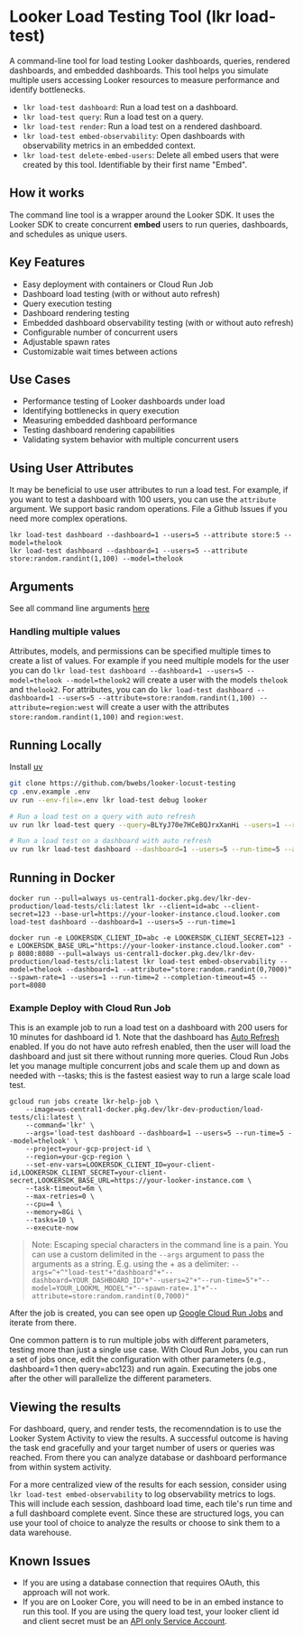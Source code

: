 # Looker Load Testing Tool (lkr load-test)

A command-line tool for load testing Looker dashboards, queries, rendered dashboards, and embedded dashboards. This tool helps you simulate multiple users accessing Looker resources to measure performance and identify bottlenecks.


- `lkr load-test dashboard`: Run a load test on a dashboard.
- `lkr load-test query`: Run a load test on a query.
- `lkr load-test render`: Run a load test on a rendered dashboard.
- `lkr load-test embed-observability`: Open dashboards with observability metrics in an embedded context.
- `lkr load-test delete-embed-users`: Delete all embed users that were created by this tool. Identifiable by their first name "Embed".

## How it works
The command line tool is a wrapper around the Looker SDK. It uses the Looker SDK to create concurrent **embed** users to run queries, dashboards, and schedules as unique users.

## Key Features

  - Easy deployment with containers or Cloud Run Job
  - Dashboard load testing (with or without auto refresh)
  - Query execution testing
  - Dashboard rendering testing
  - Embedded dashboard observability testing (with or without auto refresh)
  - Configurable number of concurrent users
  - Adjustable spawn rates
  - Customizable wait times between actions

## Use Cases

- Performance testing of Looker dashboards under load
- Identifying bottlenecks in query execution
- Measuring embedded dashboard performance
- Testing dashboard rendering capabilities
- Validating system behavior with multiple concurrent users

## Using User Attributes
It may be beneficial to use user attributes to run a load test.  For example, if you want to test a dashboard with 100 users, you can use the `attribute` argument. We support basic random operations. File a Github Issues if you need more complex operations.

```
lkr load-test dashboard --dashboard=1 --users=5 --attribute store:5 --model=thelook
lkr load-test dashboard --dashboard=1 --users=5 --attribute store:random.randint(1,100) --model=thelook
```


## Arguments

See all command line arguments [here](./lkr.md)

### Handling multiple values
Attributes, models, and permissions can be specified multiple times to create a list of values. For example if you need multiple models for the user you can do `lkr load-test dashboard --dashboard=1 --users=5 --model=thelook --model=thelook2` will create a user with the models `thelook` and `thelook2`. For attributes, you can do `lkr load-test dashboard --dashboard=1 --users=5 --attribute=store:random.randint(1,100) --attribute=region:west` will create a user with the attributes `store:random.randint(1,100)` and `region:west`.


## Running Locally

Install [uv](https://docs.astral.sh/uv/)

```sh
git clone https://github.com/bwebs/looker-locust-testing
cp .env.example .env
uv run --env-file=.env lkr load-test debug looker

# Run a load test on a query with auto refresh
uv run lkr load-test query --query=BLYyJ70e7HCeBQJrxXanHi --users=1 --run-time=5 --model=thelook --attribute "store:random.randint(1,7000)" --query-async

# Run a load test on a dashboard with auto refresh
uv run lkr load-test dashboard --dashboard=1 --users=5 --run-time=5 --attribute store:random.randint(1,7000) --model=thelook
```

## Running in Docker


```
docker run --pull=always us-central1-docker.pkg.dev/lkr-dev-production/load-tests/cli:latest lkr --client=id=abc --client-secret=123 --base-url=https://your-looker-instance.cloud.looker.com load-test dashboard --dashboard=1 --users=5 --run-time=1

docker run -e LOOKERSDK_CLIENT_ID=abc -e LOOKERSDK_CLIENT_SECRET=123 -e LOOKERSDK_BASE_URL="https://your-looker-instance.cloud.looker.com" -p 8080:8080 --pull=always us-central1-docker.pkg.dev/lkr-dev-production/load-tests/cli:latest lkr load-test embed-observability --model=thelook --dashboard=1 --attribute="store:random.randint(0,7000)" --spawn-rate=1 --users=1 --run-time=2 --completion-timeout=45 --port=8080
```

### Example Deploy with Cloud Run Job

This is an example job to run a load test on a dashboard with 200 users for 10 minutes for dashboard id 1.  Note that the dashboard has [Auto Refresh](https://cloud.google.com/looker/docs/editing-user-defined-dashboards#autorefresh) enabled. If you do not have auto refresh enabled, then the user will load the dashboard and just sit there without running more queries. Cloud Run Jobs let you manage multiple concurrent jobs and scale them up and down as needed with --tasks; this is the fastest easiest way to run a large scale load test.

```
gcloud run jobs create lkr-help-job \
    --image=us-central1-docker.pkg.dev/lkr-dev-production/load-tests/cli:latest \
    --command='lkr' \
    --args='load-test dashboard --dashboard=1 --users=5 --run-time=5 --model=thelook' \
    --project=your-gcp-project-id \
    --region=your-gcp-region \ 
    --set-env-vars=LOOKERSDK_CLIENT_ID=your-client-id,LOOKERSDK_CLIENT_SECRET=your-client-secret,LOOKERSDK_BASE_URL=https://your-looker-instance.com \
    --task-timeout=6m \
    --max-retries=0 \
    --cpu=4 \
    --memory=8Gi \
    --tasks=10 \
    --execute-now
```

> Note: Escaping special characters in the command line is a pain.  You can use a custom delimited in the `--args` argument to pass the arguments as a string. E.g. using the + as a delimiter: `--args=^+^"load-test"+"dashboard"+"--dashboard=YOUR_DASHBOARD_ID"+"--users=2"+"--run-time=5"+"--model=YOUR_LOOKML_MODEL"+"--spawn-rate=.1"+"--attribute=store:random.randint(0,7000)"`

After the job is created, you can see open up [Google Cloud Run Jobs](https://console.cloud.google.com/run/jobs) and iterate from there.

One common pattern is to run multiple jobs with different parameters, testing more than just a single use case. With Cloud Run Jobs, you can run a set of jobs once, edit the configuration with other parameters (e.g., dashboard=1 then query=abc123) and run again. Executing the jobs one after the other will parallelize the different parameters.

## Viewing the results

For dashboard, query, and render tests, the recomenndation is to use the Looker System Activity to view the results. A successful outcome is having the task end gracefully and your target number of users or queries was reached. From there you can analyze database or dashboard performance from within system activity. 

For a more centralized view of the results for each session, consider using `lkr load-test embed-observability` to log observability metrics to logs. This will include each session, dashboard load time, each tile's run time and a full dashboard complete event. Since these are structured logs, you can use your tool of choice to analyze the results or choose to sink them to a data warehouse.

## Known Issues
- If you are using a database connection that requires OAuth, this approach will not work.
- If you are on Looker Core, you will need to be in an embed instance to run this tool. If you are using the query load test, your looker client id and client secret must be an [API only Service Account](https://cloud.google.com/looker/docs/looker-core-user-management#creating_an_api-only_service_account).


